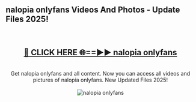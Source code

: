 <h2>nalopia onlyfans Videos And Photos - Update Files 2025!</h2>
<br>
<div align="center">
<h2><a href="https://linkcuts.com/hfmhzwbr" rel="nofollow">🔴 CLICK HERE 🌐==►► nalopia onlyfans</a></h2>
<br>
Get nalopia onlyfans and all content. Now you can access all videos and pictures of nalopia onlyfans. New Updated Files 2025!
<br>
<br>
<a href="https://linkcuts.com/hfmhzwbr" rel="nofollow" data-target="animated-image.originalLink"><img src="https://i.ibb.co.com/WyWwxjT/player-gif2.gif" alt="nalopia onlyfans" style="max-width: 100%; display: inline-block;" data-target="animated-image.originalImage"></a>
</div>
<br>